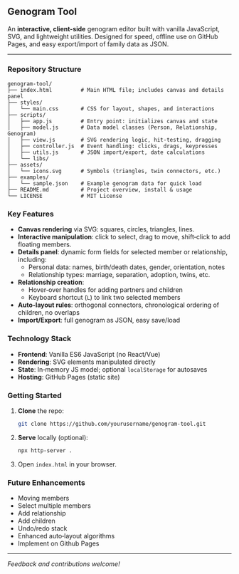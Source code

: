 ## Genogram Tool

An **interactive, client-side** genogram editor built with vanilla JavaScript, SVG, and lightweight utilities. Designed for speed, offline use on GitHub Pages, and easy export/import of family data as JSON.

---

### Repository Structure

```
genogram-tool/
├── index.html         # Main HTML file; includes canvas and details panel
├── styles/
│   └── main.css       # CSS for layout, shapes, and interactions
├── scripts/
│   ├── app.js         # Entry point: initializes canvas and state
│   ├── model.js       # Data model classes (Person, Relationship, Genogram)
│   ├── view.js        # SVG rendering logic, hit‑testing, dragging
│   ├── controller.js  # Event handling: clicks, drags, keypresses
│   ├── utils.js       # JSON import/export, date calculations
│   └── libs/
├── assets/
│   └── icons.svg      # Symbols (triangles, twin connectors, etc.)
├── examples/
│   └── sample.json    # Example genogram data for quick load
├── README.md          # Project overview, install & usage
└── LICENSE            # MIT License
```

### Key Features

- **Canvas rendering** via SVG: squares, circles, triangles, lines.
- **Interactive manipulation**: click to select, drag to move, shift‑click to add floating members.
- **Details panel**: dynamic form fields for selected member or relationship, including:
  - Personal data: names, birth/death dates, gender, orientation, notes
  - Relationship types: marriage, separation, adoption, twins, etc.
- **Relationship creation**:
  - Hover‑over handles for adding partners and children
  - Keyboard shortcut (`L`) to link two selected members
- **Auto-layout rules**: orthogonal connectors, chronological ordering of children, no overlaps
- **Import/Export**: full genogram as JSON, easy save/load

### Technology Stack

- **Frontend**: Vanilla ES6 JavaScript (no React/Vue)
- **Rendering**: SVG elements manipulated directly
- **State**: In‑memory JS model; optional `localStorage` for autosaves
- **Hosting**: GitHub Pages (static site)

### Getting Started

1. **Clone** the repo:
   ```bash
   git clone https://github.com/yourusername/genogram-tool.git
   ```
2. **Serve** locally (optional):
   ```bash
   npx http-server .
   ```
3. Open `index.html` in your browser.

### Future Enhancements

- Moving members
- Select multiple members
- Add relationship
- Add children
- Undo/redo stack
- Enhanced auto‑layout algorithms
- Implement on Github Pages

---

*Feedback and contributions welcome!*

